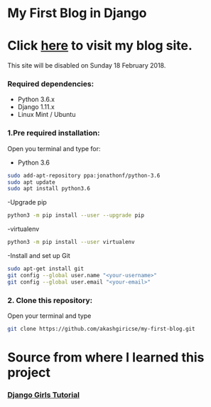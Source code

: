 # My First Blog in Django

# Click [here](http://akashgiricse.pythonanywhere.com/) to visit my blog site. <br />
This site will be disabled on Sunday 18 February 2018.

### Required dependencies:

- Python 3.6.x
- Django 1.11.x
- Linux Mint / Ubuntu


### 1.Pre required installation:
Open you terminal and type for:

- Python 3.6

```bash
sudo add-apt-repository ppa:jonathonf/python-3.6
sudo apt update
sudo apt install python3.6
```

-Upgrade pip

```bash
python3 -m pip install --user --upgrade pip
```

-virtualenv

```bash
python3 -m pip install --user virtualenv
```

-Install and set up Git
```bash
sudo apt-get install git
git config --global user.name "<your-username>"
git config --global user.email "<your-email>"
```

### 2. Clone this repository:
Open your terminal and type

```bash
git clone https://github.com/akashgiricse/my-first-blog.git
```

# Source from where I learned this project 

### [Django Girls Tutorial](https://tutorial.djangogirls.org/en/)